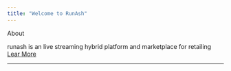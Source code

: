 ```yaml
---
title: "Welcome to RunAsh"
---
```

About

runash is an live streaming hybrid platform and marketplace for retailing 
[Lear More](https://)

---



